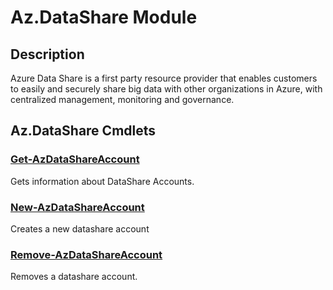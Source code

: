 ﻿---
Module Name: Az.DataShare
Module Guid: fe925c54-a246-4a80-89ed-b8768f5dc3cd
Download Help Link: https://docs.microsoft.com/en-us/powershell/module/az.datashare
Help Version: 0.1.0.0
Locale: en-US
---

# Az.DataShare Module
## Description
Azure Data Share is a first party resource provider that enables customers to easily and securely share big data with other organizations in Azure, with centralized management, monitoring and governance. 

## Az.DataShare Cmdlets
### [Get-AzDataShareAccount](Get-AzDataShareAccount.md)
Gets information about DataShare Accounts.

### [New-AzDataShareAccount](New-AzDataShareAccount.md)
Creates a new datashare account

### [Remove-AzDataShareAccount](Remove-AzDataShareAccount.md)
Removes a datashare account.